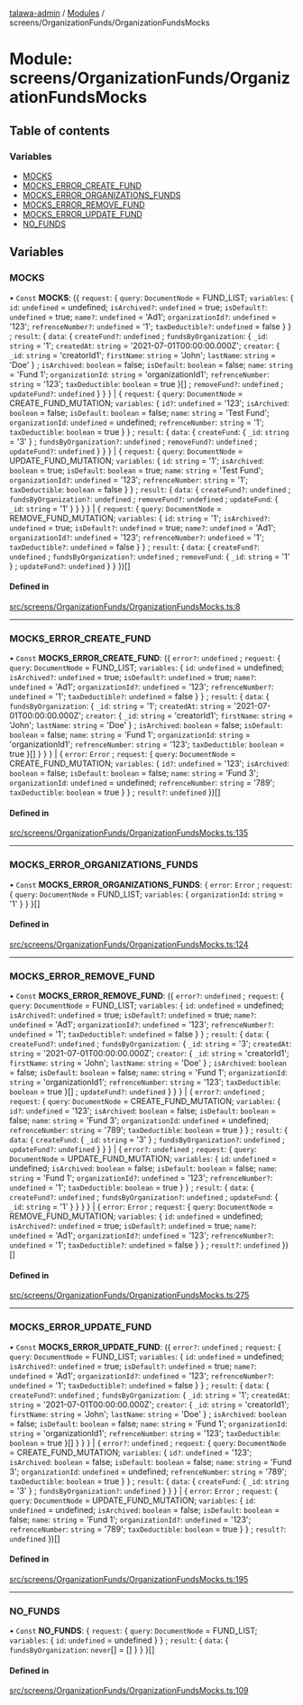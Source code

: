 [talawa-admin](../README.md) / [Modules](../modules.md) / screens/OrganizationFunds/OrganizationFundsMocks

# Module: screens/OrganizationFunds/OrganizationFundsMocks

## Table of contents

### Variables

- [MOCKS](screens_OrganizationFunds_OrganizationFundsMocks.md#mocks)
- [MOCKS\_ERROR\_CREATE\_FUND](screens_OrganizationFunds_OrganizationFundsMocks.md#mocks_error_create_fund)
- [MOCKS\_ERROR\_ORGANIZATIONS\_FUNDS](screens_OrganizationFunds_OrganizationFundsMocks.md#mocks_error_organizations_funds)
- [MOCKS\_ERROR\_REMOVE\_FUND](screens_OrganizationFunds_OrganizationFundsMocks.md#mocks_error_remove_fund)
- [MOCKS\_ERROR\_UPDATE\_FUND](screens_OrganizationFunds_OrganizationFundsMocks.md#mocks_error_update_fund)
- [NO\_FUNDS](screens_OrganizationFunds_OrganizationFundsMocks.md#no_funds)

## Variables

### MOCKS

• `Const` **MOCKS**: (\{ `request`: \{ `query`: `DocumentNode` = FUND\_LIST; `variables`: \{ `id`: `undefined` = undefined; `isArchived?`: `undefined` = true; `isDefault?`: `undefined` = true; `name?`: `undefined` = 'Ad1'; `organizationId?`: `undefined` = '123'; `refrenceNumber?`: `undefined` = '1'; `taxDeductible?`: `undefined` = false \}  \} ; `result`: \{ `data`: \{ `createFund?`: `undefined` ; `fundsByOrganization`: \{ `_id`: `string` = '1'; `createdAt`: `string` = '2021-07-01T00:00:00.000Z'; `creator`: \{ `_id`: `string` = 'creatorId1'; `firstName`: `string` = 'John'; `lastName`: `string` = 'Doe' \} ; `isArchived`: `boolean` = false; `isDefault`: `boolean` = false; `name`: `string` = 'Fund 1'; `organizationId`: `string` = 'organizationId1'; `refrenceNumber`: `string` = '123'; `taxDeductible`: `boolean` = true \}[] ; `removeFund?`: `undefined` ; `updateFund?`: `undefined`  \}  \}  \} \| \{ `request`: \{ `query`: `DocumentNode` = CREATE\_FUND\_MUTATION; `variables`: \{ `id?`: `undefined` = '123'; `isArchived`: `boolean` = false; `isDefault`: `boolean` = false; `name`: `string` = 'Test Fund'; `organizationId`: `undefined` = undefined; `refrenceNumber`: `string` = '1'; `taxDeductible`: `boolean` = true \}  \} ; `result`: \{ `data`: \{ `createFund`: \{ `_id`: `string` = '3' \} ; `fundsByOrganization?`: `undefined` ; `removeFund?`: `undefined` ; `updateFund?`: `undefined`  \}  \}  \} \| \{ `request`: \{ `query`: `DocumentNode` = UPDATE\_FUND\_MUTATION; `variables`: \{ `id`: `string` = '1'; `isArchived`: `boolean` = true; `isDefault`: `boolean` = true; `name`: `string` = 'Test Fund'; `organizationId?`: `undefined` = '123'; `refrenceNumber`: `string` = '1'; `taxDeductible`: `boolean` = false \}  \} ; `result`: \{ `data`: \{ `createFund?`: `undefined` ; `fundsByOrganization?`: `undefined` ; `removeFund?`: `undefined` ; `updateFund`: \{ `_id`: `string` = '1' \}  \}  \}  \} \| \{ `request`: \{ `query`: `DocumentNode` = REMOVE\_FUND\_MUTATION; `variables`: \{ `id`: `string` = '1'; `isArchived?`: `undefined` = true; `isDefault?`: `undefined` = true; `name?`: `undefined` = 'Ad1'; `organizationId?`: `undefined` = '123'; `refrenceNumber?`: `undefined` = '1'; `taxDeductible?`: `undefined` = false \}  \} ; `result`: \{ `data`: \{ `createFund?`: `undefined` ; `fundsByOrganization?`: `undefined` ; `removeFund`: \{ `_id`: `string` = '1' \} ; `updateFund?`: `undefined`  \}  \}  \})[]

#### Defined in

[src/screens/OrganizationFunds/OrganizationFundsMocks.ts:8](https://github.com/vasujain275/talawa-admin/blob/b5dc326/src/screens/OrganizationFunds/OrganizationFundsMocks.ts#L8)

___

### MOCKS\_ERROR\_CREATE\_FUND

• `Const` **MOCKS\_ERROR\_CREATE\_FUND**: (\{ `error?`: `undefined` ; `request`: \{ `query`: `DocumentNode` = FUND\_LIST; `variables`: \{ `id`: `undefined` = undefined; `isArchived?`: `undefined` = true; `isDefault?`: `undefined` = true; `name?`: `undefined` = 'Ad1'; `organizationId?`: `undefined` = '123'; `refrenceNumber?`: `undefined` = '1'; `taxDeductible?`: `undefined` = false \}  \} ; `result`: \{ `data`: \{ `fundsByOrganization`: \{ `_id`: `string` = '1'; `createdAt`: `string` = '2021-07-01T00:00:00.000Z'; `creator`: \{ `_id`: `string` = 'creatorId1'; `firstName`: `string` = 'John'; `lastName`: `string` = 'Doe' \} ; `isArchived`: `boolean` = false; `isDefault`: `boolean` = false; `name`: `string` = 'Fund 1'; `organizationId`: `string` = 'organizationId1'; `refrenceNumber`: `string` = '123'; `taxDeductible`: `boolean` = true \}[]  \}  \}  \} \| \{ `error`: `Error` ; `request`: \{ `query`: `DocumentNode` = CREATE\_FUND\_MUTATION; `variables`: \{ `id?`: `undefined` = '123'; `isArchived`: `boolean` = false; `isDefault`: `boolean` = false; `name`: `string` = 'Fund 3'; `organizationId`: `undefined` = undefined; `refrenceNumber`: `string` = '789'; `taxDeductible`: `boolean` = true \}  \} ; `result?`: `undefined`  \})[]

#### Defined in

[src/screens/OrganizationFunds/OrganizationFundsMocks.ts:135](https://github.com/vasujain275/talawa-admin/blob/b5dc326/src/screens/OrganizationFunds/OrganizationFundsMocks.ts#L135)

___

### MOCKS\_ERROR\_ORGANIZATIONS\_FUNDS

• `Const` **MOCKS\_ERROR\_ORGANIZATIONS\_FUNDS**: \{ `error`: `Error` ; `request`: \{ `query`: `DocumentNode` = FUND\_LIST; `variables`: \{ `organizationId`: `string` = '1' \}  \}  \}[]

#### Defined in

[src/screens/OrganizationFunds/OrganizationFundsMocks.ts:124](https://github.com/vasujain275/talawa-admin/blob/b5dc326/src/screens/OrganizationFunds/OrganizationFundsMocks.ts#L124)

___

### MOCKS\_ERROR\_REMOVE\_FUND

• `Const` **MOCKS\_ERROR\_REMOVE\_FUND**: (\{ `error?`: `undefined` ; `request`: \{ `query`: `DocumentNode` = FUND\_LIST; `variables`: \{ `id`: `undefined` = undefined; `isArchived?`: `undefined` = true; `isDefault?`: `undefined` = true; `name?`: `undefined` = 'Ad1'; `organizationId?`: `undefined` = '123'; `refrenceNumber?`: `undefined` = '1'; `taxDeductible?`: `undefined` = false \}  \} ; `result`: \{ `data`: \{ `createFund?`: `undefined` ; `fundsByOrganization`: \{ `_id`: `string` = '3'; `createdAt`: `string` = '2021-07-01T00:00:00.000Z'; `creator`: \{ `_id`: `string` = 'creatorId1'; `firstName`: `string` = 'John'; `lastName`: `string` = 'Doe' \} ; `isArchived`: `boolean` = false; `isDefault`: `boolean` = false; `name`: `string` = 'Fund 1'; `organizationId`: `string` = 'organizationId1'; `refrenceNumber`: `string` = '123'; `taxDeductible`: `boolean` = true \}[] ; `updateFund?`: `undefined`  \}  \}  \} \| \{ `error?`: `undefined` ; `request`: \{ `query`: `DocumentNode` = CREATE\_FUND\_MUTATION; `variables`: \{ `id?`: `undefined` = '123'; `isArchived`: `boolean` = false; `isDefault`: `boolean` = false; `name`: `string` = 'Fund 3'; `organizationId`: `undefined` = undefined; `refrenceNumber`: `string` = '789'; `taxDeductible`: `boolean` = true \}  \} ; `result`: \{ `data`: \{ `createFund`: \{ `_id`: `string` = '3' \} ; `fundsByOrganization?`: `undefined` ; `updateFund?`: `undefined`  \}  \}  \} \| \{ `error?`: `undefined` ; `request`: \{ `query`: `DocumentNode` = UPDATE\_FUND\_MUTATION; `variables`: \{ `id`: `undefined` = undefined; `isArchived`: `boolean` = false; `isDefault`: `boolean` = false; `name`: `string` = 'Fund 1'; `organizationId?`: `undefined` = '123'; `refrenceNumber?`: `undefined` = '1'; `taxDeductible`: `boolean` = true \}  \} ; `result`: \{ `data`: \{ `createFund?`: `undefined` ; `fundsByOrganization?`: `undefined` ; `updateFund`: \{ `_id`: `string` = '1' \}  \}  \}  \} \| \{ `error`: `Error` ; `request`: \{ `query`: `DocumentNode` = REMOVE\_FUND\_MUTATION; `variables`: \{ `id`: `undefined` = undefined; `isArchived?`: `undefined` = true; `isDefault?`: `undefined` = true; `name?`: `undefined` = 'Ad1'; `organizationId?`: `undefined` = '123'; `refrenceNumber?`: `undefined` = '1'; `taxDeductible?`: `undefined` = false \}  \} ; `result?`: `undefined`  \})[]

#### Defined in

[src/screens/OrganizationFunds/OrganizationFundsMocks.ts:275](https://github.com/vasujain275/talawa-admin/blob/b5dc326/src/screens/OrganizationFunds/OrganizationFundsMocks.ts#L275)

___

### MOCKS\_ERROR\_UPDATE\_FUND

• `Const` **MOCKS\_ERROR\_UPDATE\_FUND**: (\{ `error?`: `undefined` ; `request`: \{ `query`: `DocumentNode` = FUND\_LIST; `variables`: \{ `id`: `undefined` = undefined; `isArchived?`: `undefined` = true; `isDefault?`: `undefined` = true; `name?`: `undefined` = 'Ad1'; `organizationId?`: `undefined` = '123'; `refrenceNumber?`: `undefined` = '1'; `taxDeductible?`: `undefined` = false \}  \} ; `result`: \{ `data`: \{ `createFund?`: `undefined` ; `fundsByOrganization`: \{ `_id`: `string` = '1'; `createdAt`: `string` = '2021-07-01T00:00:00.000Z'; `creator`: \{ `_id`: `string` = 'creatorId1'; `firstName`: `string` = 'John'; `lastName`: `string` = 'Doe' \} ; `isArchived`: `boolean` = false; `isDefault`: `boolean` = false; `name`: `string` = 'Fund 1'; `organizationId`: `string` = 'organizationId1'; `refrenceNumber`: `string` = '123'; `taxDeductible`: `boolean` = true \}[]  \}  \}  \} \| \{ `error?`: `undefined` ; `request`: \{ `query`: `DocumentNode` = CREATE\_FUND\_MUTATION; `variables`: \{ `id?`: `undefined` = '123'; `isArchived`: `boolean` = false; `isDefault`: `boolean` = false; `name`: `string` = 'Fund 3'; `organizationId`: `undefined` = undefined; `refrenceNumber`: `string` = '789'; `taxDeductible`: `boolean` = true \}  \} ; `result`: \{ `data`: \{ `createFund`: \{ `_id`: `string` = '3' \} ; `fundsByOrganization?`: `undefined`  \}  \}  \} \| \{ `error`: `Error` ; `request`: \{ `query`: `DocumentNode` = UPDATE\_FUND\_MUTATION; `variables`: \{ `id`: `undefined` = undefined; `isArchived`: `boolean` = false; `isDefault`: `boolean` = false; `name`: `string` = 'Fund 1'; `organizationId?`: `undefined` = '123'; `refrenceNumber`: `string` = '789'; `taxDeductible`: `boolean` = true \}  \} ; `result?`: `undefined`  \})[]

#### Defined in

[src/screens/OrganizationFunds/OrganizationFundsMocks.ts:195](https://github.com/vasujain275/talawa-admin/blob/b5dc326/src/screens/OrganizationFunds/OrganizationFundsMocks.ts#L195)

___

### NO\_FUNDS

• `Const` **NO\_FUNDS**: \{ `request`: \{ `query`: `DocumentNode` = FUND\_LIST; `variables`: \{ `id`: `undefined` = undefined \}  \} ; `result`: \{ `data`: \{ `fundsByOrganization`: `never`[] = [] \}  \}  \}[]

#### Defined in

[src/screens/OrganizationFunds/OrganizationFundsMocks.ts:109](https://github.com/vasujain275/talawa-admin/blob/b5dc326/src/screens/OrganizationFunds/OrganizationFundsMocks.ts#L109)
